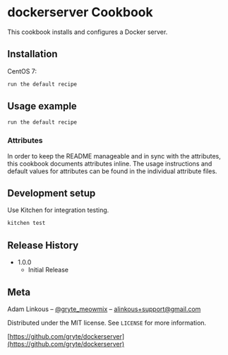 # dockerserver Cookbook

This cookbook installs and configures a Docker server.

## Installation

CentOS 7:

```bash
run the default recipe
```

## Usage example

```bash
run the default recipe
```

### Attributes
In order to keep the README manageable and in sync with the attributes, this cookbook documents attributes inline. The usage instructions and default values for attributes can be found in the individual attribute files.

## Development setup

Use Kitchen for integration testing.

```bash
kitchen test
```

## Release History

* 1.0.0
    * Initial Release

## Meta

Adam Linkous – [@gryte_meowmix](https://twitter.com/gryte_meowmix) – alinkous+support@gmail.com

Distributed under the MIT license. See ``LICENSE`` for more information.

[https://github.com/gryte/dockerserver](https://github.com/gryte/dockerserver)
